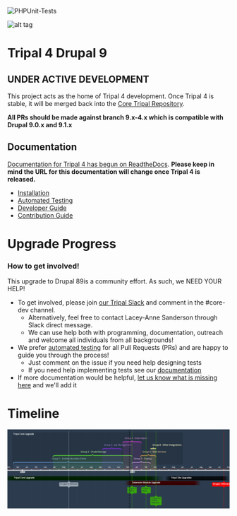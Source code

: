![PHPUnit-Tests](https://github.com/tripal/t4d8/workflows/PHPUnit-Tests/badge.svg)


![alt tag](https://raw.githubusercontent.com/tripal/tripal/7.x-3.x/tripal/theme/images/tripal_logo.png)

# Tripal 4 Drupal 9

## UNDER ACTIVE DEVELOPMENT

This project acts as the home of Tripal 4 development. Once Tripal 4 is stable, it will be merged back into the [Core Tripal Repository](https://github.com/tripal/tripal).

**All PRs should be made against branch 9.x-4.x which is compatible with Drupal 9.0.x and 9.1.x**

## Documentation

[Documentation for Tripal 4 has begun on ReadtheDocs](https://tripal4.readthedocs.io/en/latest/dev_guide.html). **Please keep in mind the URL for this documentation will change once Tripal 4 is released.**

  - [Installation](https://tripal4.readthedocs.io/en/latest/install.html)
  - [Automated Testing](https://tripal4.readthedocs.io/en/latest/dev_guide/testing.html)
  - [Developer Guide](https://tripal4.readthedocs.io/en/latest/dev_guide.html)
  - [Contribution Guide](https://tripal4.readthedocs.io/en/latest/contributing.html)

# Upgrade Progress

### How to get involved!

This upgrade to Drupal 89is a community effort. As such, we NEED YOUR HELP!

  - To get involved, please join [our Tripal Slack](http://tripal.info/join/slack) and comment in the #core-dev channel. 
    - Alternatively, feel free to contact Lacey-Anne Sanderson through Slack direct message.
    - We can use help both with programming, documentation, outreach and welcome all individuals from all backgrounds!
  - We prefer [automated testing](https://tripal4.readthedocs.io/en/latest/dev_guide/testing.html) for all Pull Requests (PRs) and are happy to guide you through the process!
    - Just comment on the issue if you need help designing tests
    - If you need help implementing tests see our [documentation](https://tripal4.readthedocs.io/en/latest/dev_guide/testing.html)
  - If more documentation would be helpful, [let us know what is missing here](https://github.com/tripal/t4d8/issues/16) and we'll add it

# Timeline

[![timeline](docs/Tripal4-Upgrade-Timeline.png)](https://time.graphics/line/387503)

